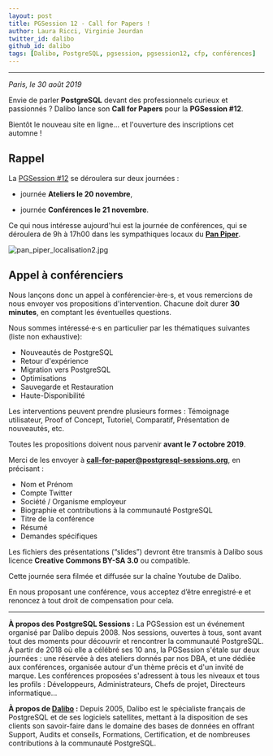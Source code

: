 ```yaml
---
layout: post
title: PGSession 12 - Call for Papers !
author: Laura Ricci, Virginie Jourdan
twitter_id: dalibo
github_id: dalibo
tags: [Dalibo, PostgreSQL, pgsession, pgsession12, cfp, conférences]
---
```


---

*Paris, le 30 août 2019*

Envie de parler **PostgreSQL** devant des professionnels curieux et passionnés ? Dalibo lance son **Call for Papers** pour la **PGSession #12**.

Bientôt le nouveau site en ligne… et l'ouverture des inscriptions cet automne !

<!--MORE-->

## Rappel

La [PGSession #12](https://dali.bo/pgsession12_savethedate) se déroulera sur deux journées :

  * journée **Ateliers le 20 novembre**,
  
  * journée **Conférences le 21 novembre**.
  
  
Ce qui nous intéresse aujourd'hui est la journée de conférences, qui se déroulera de 9h à 17h00 dans les sympathiques locaux du **[Pan Piper](https://www.pan-piper.com/)**.

![pan_piper_localisation2.jpg](https://raw.githubusercontent.com/dalibo/blog/gh-pages/img/pan_piper_localisation2.jpg)

## Appel à conférenciers

Nous lançons donc un appel à conférencier⋅ère⋅s, et vous remercions de nous envoyer vos propositions d'intervention. 
Chacune doit durer **30 minutes**, en comptant les éventuelles questions. 

Nous sommes intéressé⋅e⋅s en particulier par les thématiques suivantes (liste non exhaustive): 

  * Nouveautés de PostgreSQL
  * Retour d'expérience
  * Migration vers PostgreSQL
  * Optimisations
  * Sauvegarde et Restauration
  * Haute-Disponibilité

Les interventions peuvent prendre plusieurs formes : Témoignage utilisateur, Proof of Concept, Tutoriel, Comparatif,
Présentation de nouveautés, etc. 

Toutes les propositions doivent nous parvenir **avant le 7 octobre 2019**. 


Merci de les envoyer à **call-for-paper@postgresql-sessions.org**, en précisant :

  * Nom et Prénom
  * Compte Twitter
  * Société / Organisme employeur
  * Biographie et contributions à la communauté PostgreSQL
  * Titre de la conférence
  * Résumé
  * Demandes spécifiques


Les fichiers des présentations (“slides”) devront être transmis à Dalibo sous licence **Creative Commons BY-SA 3.0** 
ou compatible.

Cette journée sera filmée et diffusée sur la chaîne Youtube de Dalibo.

En nous proposant une conférence, vous acceptez d’être enregistré⋅e et renoncez à tout droit de compensation pour cela.


-----------------

**À propos des PostgreSQL Sessions :**
La PGSession est un événement organisé par Dalibo depuis 2008. Nos sessions, ouvertes à tous, sont avant tout des moments pour découvrir et rencontrer la communauté PostgreSQL. À partir de 2018 où elle a célébré ses 10 ans, la PGSession s'étale sur deux journées : une réservée à des ateliers donnés par nos DBA, et une dédiée aux conférences, organisée autour d'un thème précis et d'un invité de marque.
Les conférences proposées s'adressent à tous les niveaux et tous les profils : Développeurs, Administrateurs, Chefs de projet, Directeurs informatique…

**À propos de [Dalibo](https://dalibo.com/) :**
Depuis 2005, Dalibo est le spécialiste français de PostgreSQL et de ses logiciels satellites, mettant à la disposition de ses clients son savoir-faire dans le domaine des bases de données en offrant Support, Audits et conseils, Formations, Certification, et de nombreuses contributions à la communauté PostgreSQL.
